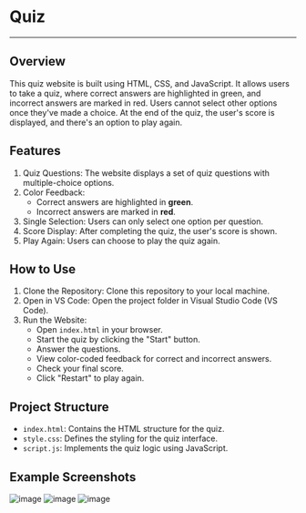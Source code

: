 # Quiz
--------

## Overview
This quiz website is built using HTML, CSS, and JavaScript. It allows users to take a quiz, where correct answers are highlighted in green, and incorrect answers are marked in red. Users cannot select other options once they've made a choice. At the end of the quiz, the user's score is displayed, and there's an option to play again.

## Features
1. Quiz Questions: The website displays a set of quiz questions with multiple-choice options.
2. Color Feedback:
    - Correct answers are highlighted in **green**.
    - Incorrect answers are marked in **red**.
3. Single Selection: Users can only select one option per question.
4. Score Display: After completing the quiz, the user's score is shown.
5. Play Again: Users can choose to play the quiz again.

## How to Use
1. Clone the Repository: Clone this repository to your local machine.
2. Open in VS Code: Open the project folder in Visual Studio Code (VS Code).
3. Run the Website:
    - Open `index.html` in your browser.
    - Start the quiz by clicking the "Start" button.
    - Answer the questions.
    - View color-coded feedback for correct and incorrect answers.
    - Check your final score.
    - Click "Restart" to play again.

## Project Structure
- `index.html`: Contains the HTML structure for the quiz.
- `style.css`: Defines the styling for the quiz interface.
- `script.js`: Implements the quiz logic using JavaScript.

## Example Screenshots
![image](https://github.com/NaragintiChanduPriya/Quiz/assets/103315311/2659ed7d-f089-4a33-8f94-78f33ce0c719)
![image](https://github.com/NaragintiChanduPriya/Quiz/assets/103315311/eba121f5-df6a-4d48-87e5-d1be9eaca72d)
![image](https://github.com/NaragintiChanduPriya/Quiz/assets/103315311/b8a89166-2bba-4c7f-9faf-35082ba6b87c)

